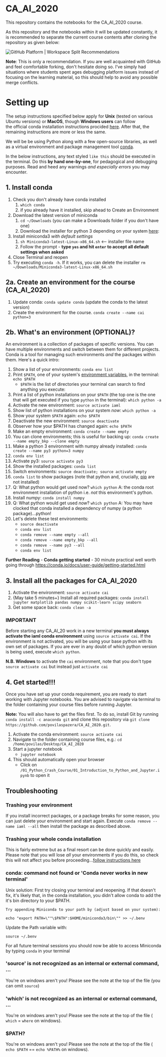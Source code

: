 # CA_AI_2020

This repository contains the notebooks for the CA_AI_2020 course.

As this repository and the notebooks within it will be updated constantly, it is recommended
to separate the current course contents after cloning the repository as given below:

![GitHub Platform | Workspace Split Recommendations](/img/course_github.png)

**Note**: This is only a recommendation. If you are well acquainted with GitHub and feel comfortable
forking, don't hesitate doing so. I've simply had situations where students spent ages debugging platform issues instead of focusing on the learning material, so this should help to avoid any possible merge conflicts. 

# Setting up
The setup instructions specified below apply for **Unix** (tested on various Ubuntu versions) or **MacOS**, though **Windows users** can follow  
the official conda installation instructions procided [here](https://docs.conda.io/projects/conda/en/latest/user-guide/install/windows.html). 
After that, the remaining instructions are more or less the same. 

We will be be using Python along with a few open-source libraries, as well as a 
virtual environment and package management tool [conda](https://conda.io/docs/).

In the below instructions, any text styled `like this` should be executed in the terminal. 
Do this **by hand one-by-one**, for pedagogical and debugging purposes. 
Read and heed any warnings *and especially errors* you may encounter.

 
## 1. Install conda
1. Check you don't already have conda installed
    1. `which conda`
    1. if you already have it installed, skip ahead to Create an Environment
1. Download the latest version of miniconda
    1. `cd ~/Downloads` (you can make a Downloads folder if you don't have one)
    1. Download the installer for python 3 depending on your system [here](https://conda.io/miniconda.html):
1. Install miniconda3 *with default settings*
    1. `sh Miniconda3-latest-Linux-x86_64.sh` <-- installer file name
    1. Follow the prompt - **type `yes` and hit `enter` to accept all default
    settings when asked**
1. Close Terminal and reopen
1. Try executing `conda -h`. If it works, you can delete the installer
`rm ~/Downloads/Miniconda3-latest-Linux-x86_64.sh`

## 2a. Create an environment for the course (CA_AI_2020)
1. Update conda: `conda update conda` (update the conda to the latest version)
1. Create the environment for the course. `conda create --name cai python=3`

## 2b. What's an environment (OPTIONAL)?
An environment is a collection of packages of specific versions. You can have
multiple environments and switch between them for different projects. Conda is
a tool for managing such environments *and* the packages within them. Here's a quick intro:

1. Show a list of your environments: `conda env list`
1. Print `$PATH`, one of your system's [environment variables](https://en.wikipedia.org/wiki/Environment_variable), in the
terminal: `echo $PATH`
    * `$PATH` is the list of directories your terminal can search to find
anything you execute:
1. Print a list of python installations on your `$PATH` (the top one is the one
    that will get executed if you type `python` in the terminal):
    `which python -a`
1. Activate the new environment: `source activate iaml`
1. Show list of python installations on your system *now*: `which python -a`
1. Show your system `$PATH` again: `echo $PATH`
1. Deactivate the new environment: `source deactivate`
1. Observer how your $PATH has changed again: `echo $PATH`
1. Make an empty environment: `conda create --name empty`
1. You can clone environments; this is useful for backing up: `conda create
--name empty_bkp --clone empty`
1. Make a python 3 environment with numpy already installed: `conda create
--name py3 python=3 numpy`
1. `conda env list`
1. Activate py3: `source activate py3`
1. Show the installed packages: `conda list`
1. Switch environments: `source deactivate; source activate empty`
1. `conda list` to show packages (note that python and, crucially,
    [pip](https://pip.pypa.io/en/stable/) are not installed)
1. Q: What python would get used now? `which python` A: the conda root
environment installation of python i.e. *not* this environment's python.
1. Install numpy: `conda install numpy`
1. Q: What python would get used *now*? `which python` A: You may have clocked
that conda installed a dependency of numpy (a python package)...python!
1. Let's delete these test environments:
    * `source deactivate`
    * `conda env list`
    * `conda remove --name empty --all`
    * `conda remove --name empty_bkp --all`
    * `conda remove --name py3 --all`
    * `conda env list`

**Further Reading** - **Conda getting started** - 30 minute practical well worth going through https://conda.io/docs/user-guide/getting-started.html


## 3. Install all the packages for CA_AI_2020
1. Activate the environment: `source activate cai`
1. {May take 5 minutes+} Install all required packages: 
`conda install jupyter matplotlib pandas numpy scikit-learn scipy seaborn`
1. Get some space back: `conda clean -a`

### **IMPORTANT**
Before starting any CA_AI_20 work in a new terminal **you must always activate the
iaml conda environment** using `source activate cai`. If the environment is not
activated, you will be using your base python with its own set of packages. If
you are ever in any doubt of which python version is being used, execute
`which python`.

**N.B. Windows** to activate the `cai` environment, note that you don't type `source activate cai`
but instead just `activate cai`

## 4. Get started!!!
Once you have set up your conda requirement, you are ready to start working with Jupyter notebooks. You are advised
to navigate via terminal to the folder containing your course files before running Jupyter.

**Note:** You will also have to get the files first. To do so, install Git by running `conda install -c anaconda git` and clone this repository via `git clone https://github.com/povilaspazera/CA_AI_2020.git`.

1. Activate the conda environment: `source activate cai`
2. Navigate to the folder containing course files, e.g.: `cd /home/povilas/Desktop/CA_AI_2020`
2. Start a jupyter notebook
    * `jupyter notebook`
3. This should automatically open your browser
    * Click on `/01_Python_Crash_Course/01_Introduction_to_Python_and_Jupyter.ipynb` to open it


## Troubleshooting

### Trashing your environment
If you install incorrect packages, or a package breaks for some reason, you can
just delete your environment and start again. Execute `conda remove --name iaml
--all` then install the package as described above.

### Trashing your whole conda installation
This is fairly extreme but as a final resort can be done quickly and easily.
Please note that you will lose *all* your environments if you do this, so check
this will not affect you before proceeding...[follow instructions here](https://conda.io/docs/user-guide/install/linux.html?highlight=uninstall#uninstalling-anaconda-or-miniconda)

### conda: command not found or 'Conda never works in new terminal'
Unix solution: First try closing your terminal and reopening. If that doesn't fix, it's likely that, in the conda installation, you didn't allow conda to add the it's bin directory to your $PATH. 

```
Try appending Miniconda to your path by (adjust based on your system):
```

```
echo "export PATH=\""\$PATH":$HOME/miniconda3/bin\"" >> ~/.benv
```

Update the Path variable with:

```
source ~/.benv
```

For all future terminal sessions you should now be able to access
Miniconda by typing `conda` in your terminal

### 'source' is not recognized as an internal or external command, ...
You're on windows aren't you! Please see the note at the top of the file (you
can omit `source`)

### 'which' is not recognized as an internal or external command, ...
You're on windows aren't you! Please see the note at the top of the file (
`which` = `where` on windows).

### $PATH?
You're on windows aren't you! Please see the note at the top of the file (
`echo $PATH` == `echo %PATH%` on windows).
